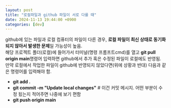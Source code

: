 ```yaml
---
layout: post
title: "로컬파일과 github 파일이 서로 다를 때"
date: 2024-11-13 19:44:00 +0900
categories: [dev]
---
```


github에 있는 파일과 로컬 컴퓨터의 파일이 다른 경우, **로컬 파일이 최신 상태로 동기화되지 않아서 발생한 문제**일 가능성이 높음.  
해당 프로젝트 폴더(로컬)에 들어가서 터미널(명령 프롬프트cmd)를 열고 **git pull origin main**명령어 입력하면 github에서 추가 혹은 수정된 파일이 로컬에도 반영됨.  
만약 로컬에서 작업한 파일이 github에 반영되지 않았다면(위에 상황과 반대) 다음과 같은 명령어를 입력해야 함.  
- **git add .**  
- **git commit -m "Update local changes"**  # 이건 커밋 메시지. 어떤 부분이 수정 됬는지 적어주면 나중에 보기 편함  
- **git push origin main**  
